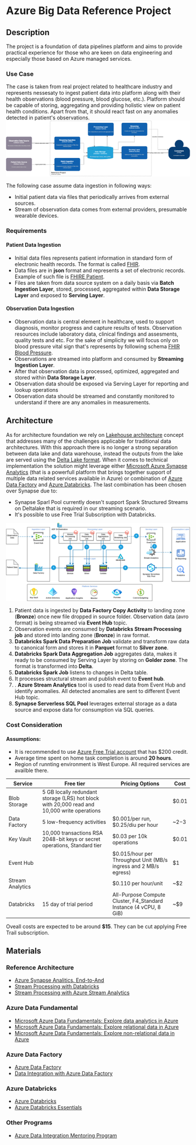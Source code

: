 
# Azure Big Data Reference Project
## Description
The project is a foundation of data pipelines platform and aims to provide practical experience for those who are keen on data engineering and especially those based on Azure managed services.
### Use Case
The case is taken from real project related to healthcare industry and represents nessesaty to ingest patient data into platform along with their health observations (blood pressure, blood glucose, etc.). Platform should be capable of storing, aggregating and providing holistic view on patient health conditions. Apart from that, it should react fast on any anomalies detected in patient's observations.
![Context View](https://raw.githubusercontent.com/stanislav-zhurich/azure-big-data-reference-architecture/main/images/context-view-v2.png)

The following case assume data ingestion in following ways:
 - Initial patient data via files that periodically arrives from external sources.
 - Stream of observation data comes from external providers, presumable wearable devices.
 ### Requirements
 #### Patient Data Ingestion
 
 - Initial data files represents patient information in standard  form of electronic health records. The format is called [FHIR](https://www.hl7.org/fhir/).
 - Data files are in **json** format and represents a set of electronic records. Example of such file is [FHIRE Patient](https://build.fhir.org/patient-example.json.html).
 - Files are taken from data source system on a daily basis via **Batch Ingestion Layer**, stored, processed, aggregated within **Data Storage Layer** and exposed  to **Serving Layer**.
#### Observation Data Ingestion
- Observation data is central element in healthcare, used to support diagnosis, monitor progress and capture results of tests. Observation resources include laboratory data, clinical findings and assesments, quality tests and etc. For the sake of simplicity we will focus only on blood pressure vital sign that's represents by following schema [FHIR Blood Pressure](https://www.hl7.org/fhir/observation-example-bloodpressure.html).
- Observations are streamed into platform and consumed by **Streaming Ingestion Layer**.
- After that observation data is processed, optimized, aggregated and stored within **Data Storage Layer**.
- Observation data should be exposed via Serving Layer for reporting and lookup operations
- Observation data should be streamed and constantly monitored to understand if there are any anomalies in measurements.

## Architecture
As for architecture foundation we rely on  [Lakehouse architecture](https://dbricks.co/38dVKYc) concept that addresses many of the challenges applicable for traditional data architectures. With this approach there is no longer a strong separation between data lake and data warehouse, instead the outputs from the lake are served using the [Delta Lake format](https://docs.databricks.com/delta/index.html). When it comes to technical implementation the solution might leverage either [Microsoft Azure Synapse Analytics](https://learn.microsoft.com/en-us/azure/synapse-analytics/overview-what-is) (that is a powerfull platform that brings together support of multiple data related services available in Azure) or combination of [Azure Data Factory](https://learn.microsoft.com/en-us/azure/data-factory/introduction) and [Azure Databricks](https://learn.microsoft.com/en-us/azure/databricks/getting-started/). The last combination has been chosen over Synapse due to:

 - Synapse Sparl Pool currently doesn't support Spark Structured Streams on Deltalake that is required in our streaming scenario.
 - It's possible to use Free Trial Subscription with Databricks.

![Component View](https://raw.githubusercontent.com/stanislav-zhurich/azure-big-data-reference-architecture/main/images/component-view-v3.drawio.png)

 1. Patient data is ingested by **Data Factory Copy Activity** to landing zone (**Bronze**) once new file dropped in source folder. Observation data (avro format) is being streamed via **Event Hub** topic. 
 2. Observation events are consumed by **Databricks Stream Processing job** and stored into landing zone (**Bronze**) in raw format.
 3. **Databricks Spark Data Preparation Job** validate and transform raw data to canonical form and stores it in **Parquet** format to **Silver zone**. 
 4. **Databricks Spark Data Aggregation Job** aggregates data, makes it ready to be consumed by Serving Layer by storing on **Golder zone**. The format is transformed into **Delta**.
 5. **Databricks Spark Job** listens to changes in Delta table. 
 6. It processes structural stream and publish event to **Event hub**.
 7. . **Azure Stream Analytics** tool is used to read data from Event Hub and identify anomalies. All detected anomalies are sent to different Event Hub topic.
 8.  **Synapse Serverless SQL Pool** leverages external storage as a data source and expose data for consumption via SQL queries.
### Cost Consideration
#### Assumptions:
- It is recommended to use [Azure Free Trial account](https://azure.microsoft.com/en-us/free) that has $200 credit. 
- Average time spent on home task completion is around **20 hours**.
- Region of runnting environment is West Europe. All required services are availble there.

|Service| Free tier |Pricing Options |Cost|
|--|--|--|--|
|Blob Storage|5 GB locally redundant storage (LRS) hot block with 20,000 read and 10,000 write operations||$0.01|
|Data Factory|5 low-frequency activities|$0.001/per run, $0.25/diu per hour|~$2-$3
|Key Vault|10,000 transactions RSA 2048-bit keys or secret operations, Standard tier|$0.03 per 10k operations|$0.01|
|Event Hub||$0.015/hour per Throughput Unit (MB/s ingress and 2 MB/s egress)|$1|
|Stream Analytics||$0.110 per hour/unit| ~$2|
|Databricks|15 day of trial period| All-Purpose Compute Cluster, F4_Standard  Instance (4 vCPU, 8 GiB)| ~$9

Oveall costs are expected to be around **$15**. They can be cut applying Free Trail subscription. 
## Materials
### Reference Architecture
 - [Azure Synapse Analitics. End-to-And](https://learn.microsoft.com/en-us/azure/architecture/example-scenario/dataplate2e/data-platform-end-to-end?tabs=portal)
 - [Stream Processing with Databricks](https://learn.microsoft.com/en-us/azure/architecture/reference-architectures/data/stream-processing-databricks)
 - [Stream Processing with Azure Stream Analytics](https://learn.microsoft.com/en-us/azure/architecture/reference-architectures/data/stream-processing-stream-analytics)

### Azure Data Fundamental
-   [Microsoft Azure Data Fundamentals: Explore data analytics in Azure](https://learn.microsoft.com/en-us/training/paths/azure-data-fundamentals-explore-core-data-concepts/)
-   [Microsoft Azure Data Fundamentals: Explore relational data in Azure](https://learn.microsoft.com/en-us/training/paths/azure-data-fundamentals-explore-relational-data/)
-   [Microsoft Azure Data Fundamentals: Explore non-relational data in Azure](https://learn.microsoft.com/en-us/training/paths/azure-data-fundamentals-explore-non-relational-data/)
### Azure Data Factory
- [Azure Data Factory](https://learn.microsoft.com/en-us/azure/data-factory/introduction)
- [Data Integration with Azure Data Factory](https://learn.epam.com/detailsPage?id=40e290c3-6739-4945-b92e-258025451fe5)
### Azure Databricks
- [Azure Databricks](https://learn.microsoft.com/en-us/azure/databricks/)
- [Azure Databricks Essentials](https://www.linkedin.com/learning/azure-spark-databricks-essential-training/optimize-data-pipelines?dApp=53239054&leis=LAA&u=2113185)
### Other Programs
- [Azure Data Integration Mentoring Program](https://learn.epam.com/detailsPage?id=9ada9581-85ef-41a4-be42-340452be3e93)
